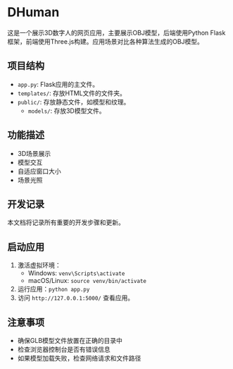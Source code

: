 # DHuman

这是一个展示3D数字人的网页应用，主要展示OBJ模型，后端使用Python Flask框架，前端使用Three.js构建。应用场景对比各种算法生成的OBJ模型。

## 项目结构

- `app.py`: Flask应用的主文件。
- `templates/`: 存放HTML文件的文件夹。
- `public/`: 存放静态文件，如模型和纹理。
  - `models/`: 存放3D模型文件。

## 功能描述

- 3D场景展示
- 模型交互
- 自适应窗口大小
- 场景光照

## 开发记录

本文档将记录所有重要的开发步骤和更新。

## 启动应用

1. 激活虚拟环境：
   - Windows: `venv\Scripts\activate`
   - macOS/Linux: `source venv/bin/activate`
2. 运行应用：`python app.py`
3. 访问 `http://127.0.0.1:5000/` 查看应用。

## 注意事项

- 确保GLB模型文件放置在正确的目录中
- 检查浏览器控制台是否有错误信息
- 如果模型加载失败，检查网络请求和文件路径
